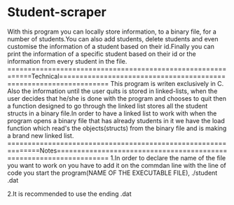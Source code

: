 # Student-scraper
With this program you can locally store information, to a binary file, for a number of students.You can also add students, delete students and even customise the information of a student based on their id.Finally you can print the information of a specific student based on their id or the information from every student in the file.
============================================================Technical==================================================================
This program is writen exclusively in C. Also the information until the user quits is stored in linked-lists, when the user decides that he/she is done with the program and chooses to quit then a function designed to go through the linked list stores all the student structs in a binary file.In order to have a linked list to work with when the program opens a binary file that has already students in it we have the load function which read's the objects(structs) from the binary file and is making a brand new linked list.
==============================================================Notes===================================================================
1.In order to declare the name of the file you want to work on you have to add it on the commdan line with the line of code you start the program(NAME OF THE EXECUTABLE FILE), ./student <name of the file>.dat

2.It is recommended to use the ending .dat

